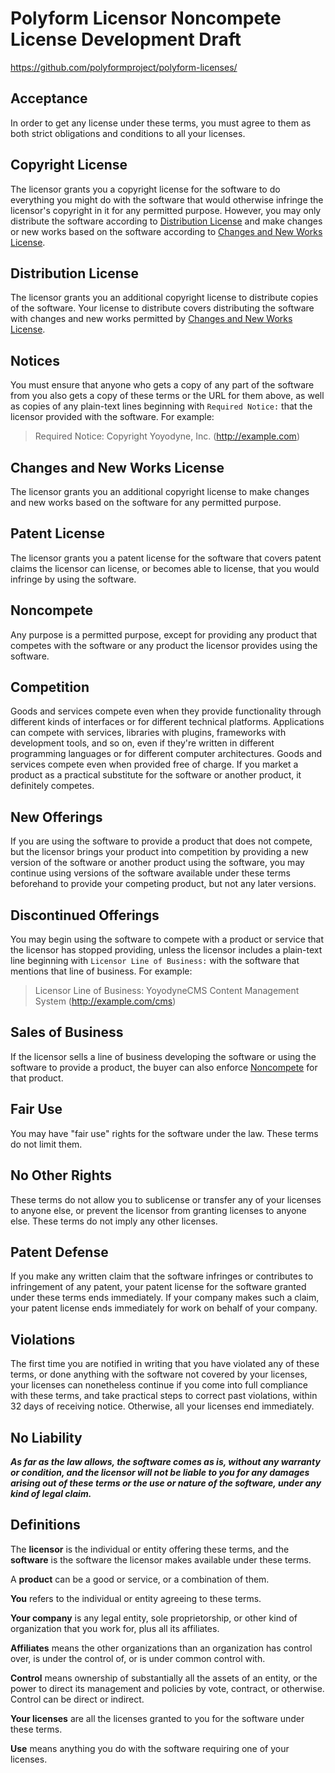 # Polyform Licensor Noncompete License Development Draft

<https://github.com/polyformproject/polyform-licenses/>

## Acceptance

In order to get any license under these terms, you must agree to them as both strict obligations and conditions to all your licenses.

## Copyright License

The licensor grants you a copyright license for the software to do everything you might do with the software that would otherwise infringe the licensor's copyright in it for any permitted purpose.  However, you may only distribute the software according to [Distribution License](#distribution-license) and make changes or new works based on the software according to [Changes and New Works License](#changes-and-new-works-license).

## Distribution License

The licensor grants you an additional copyright license to distribute copies of the software.  Your license to distribute covers distributing the software with changes and new works permitted by [Changes and New Works License](#changes-and-new-works-license).

## Notices

You must ensure that anyone who gets a copy of any part of the software from you also gets a copy of these terms or the URL for them above, as well as copies of any plain-text lines beginning with `Required Notice:` that the licensor provided with the software.  For example:

> Required Notice: Copyright Yoyodyne, Inc. (http://example.com)

## Changes and New Works License

The licensor grants you an additional copyright license to make changes and new works based on the software for any permitted purpose.

## Patent License

The licensor grants you a patent license for the software that covers patent claims the licensor can license, or becomes able to license, that you would infringe by using the software.

## Noncompete

Any purpose is a permitted purpose, except for providing any product that competes with the software or any product the licensor provides using the software.

## Competition

Goods and services compete even when they provide functionality through different kinds of interfaces or for different technical platforms.  Applications can compete with services, libraries with plugins, frameworks with development tools, and so on, even if they're written in different programming languages or for different computer architectures.  Goods and services compete even when provided free of charge.  If you market a product as a practical substitute for the software or another product, it definitely competes.

## New Offerings

If you are using the software to provide a product that does not compete, but the licensor brings your product into competition by providing a new version of the software or another product using the software, you may continue using versions of the software available under these terms beforehand to provide your competing product, but not any later versions.

## Discontinued Offerings

You may begin using the software to compete with a product or service that the licensor has stopped providing, unless the licensor includes a plain-text line beginning with `Licensor Line of Business:` with the software that mentions that line of business.  For example:

> Licensor Line of Business: YoyodyneCMS Content Management System (http://example.com/cms)

## Sales of Business

If the licensor sells a line of business developing the software or using the software to provide a product, the buyer can also enforce [Noncompete](#noncompete) for that product.

## Fair Use

You may have "fair use" rights for the software under the law. These terms do not limit them.

## No Other Rights

These terms do not allow you to sublicense or transfer any of your licenses to anyone else, or prevent the licensor from granting licenses to anyone else.  These terms do not imply any other licenses.

## Patent Defense

If you make any written claim that the software infringes or contributes to infringement of any patent, your patent license for the software granted under these terms ends immediately. If your company makes such a claim, your patent license ends immediately for work on behalf of your company.

## Violations

The first time you are notified in writing that you have violated any of these terms, or done anything with the software not covered by your licenses, your licenses can nonetheless continue if you come into full compliance with these terms, and take practical steps to correct past violations, within 32 days of receiving notice.  Otherwise, all your licenses end immediately.

## No Liability

***As far as the law allows, the software comes as is, without any warranty or condition, and the licensor will not be liable to you for any damages arising out of these terms or the use or nature of the software, under any kind of legal claim.***

## Definitions

The **licensor** is the individual or entity offering these terms, and the **software** is the software the licensor makes available under these terms.

A **product** can be a good or service, or a combination of them.

**You** refers to the individual or entity agreeing to these terms.

**Your company** is any legal entity, sole proprietorship, or other kind of organization that you work for, plus all its affiliates.

**Affiliates** means the other organizations than an organization has control over, is under the control of, or is under common control with.

**Control** means ownership of substantially all the assets of an entity, or the power to direct its management and policies by vote, contract, or otherwise.  Control can be direct or indirect.

**Your licenses** are all the licenses granted to you for the software under these terms.

**Use** means anything you do with the software requiring one of your licenses.
